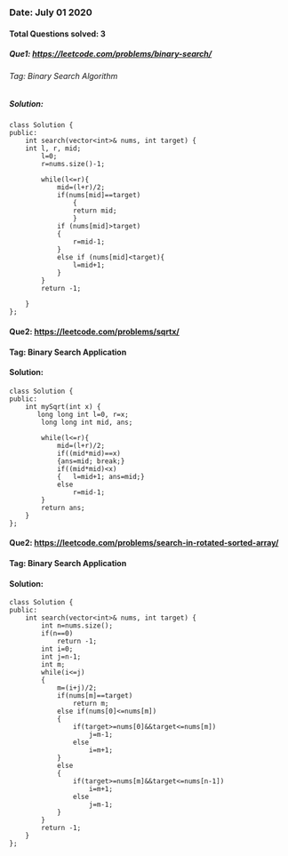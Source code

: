 ### Date: July 01 2020

#### Total Questions solved: 3
##### Que1: https://leetcode.com/problems/binary-search/ 
###### Tag: Binary Search Algorithm
##### Solution:
```
class Solution {
public:
    int search(vector<int>& nums, int target) {
    int l, r, mid;
        l=0;
        r=nums.size()-1;
        
        while(l<=r){
            mid=(l+r)/2;
            if(nums[mid]==target)
                {
                return mid; 
                }
            if (nums[mid]>target)
            {
                r=mid-1;
            }
            else if (nums[mid]<target){
                l=mid+1;
            }
        }
        return -1;
        
    }
};
```

#### Que2: https://leetcode.com/problems/sqrtx/
#### Tag: Binary Search Application
####  Solution:
````
class Solution {
public:
    int mySqrt(int x) {
       long long int l=0, r=x;
        long long int mid, ans;
        
        while(l<=r){
            mid=(l+r)/2;
            if((mid*mid)==x)
            {ans=mid; break;}
            if((mid*mid)<x)
            {   l=mid+1; ans=mid;}
            else 
                r=mid-1;
        }
        return ans;
    }
};
````

#### Que2: https://leetcode.com/problems/search-in-rotated-sorted-array/
#### Tag: Binary Search Application
####  Solution:
````
class Solution {
public:
    int search(vector<int>& nums, int target) {
        int n=nums.size();
        if(n==0)
            return -1;
        int i=0;
        int j=n-1;
        int m;
        while(i<=j)
        {
            m=(i+j)/2;
            if(nums[m]==target)
                return m;
            else if(nums[0]<=nums[m])
            {
                if(target>=nums[0]&&target<=nums[m])
                    j=m-1;
                else
                    i=m+1;
            }
            else
            {
                if(target>=nums[m]&&target<=nums[n-1])
                    i=m+1;
                else
                    j=m-1;
            }
        }
        return -1;
    }
};
````

